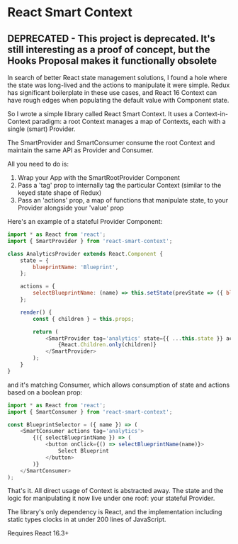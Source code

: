 # React Smart Context

## DEPRECATED - This project is deprecated. It's still interesting as a proof of concept, but the Hooks Proposal makes it functionally obsolete

In search of better React state management solutions, I found a hole where the state was long-lived and the actions to manipulate it were simple. Redux has significant boilerplate in these use cases, and React 16 Context can have rough edges when populating the default value with Component state.

So I wrote a simple library called React Smart Context. It uses a Context-in-Context paradigm: a root Context manages a map of Contexts, each with a single (smart) Provider.

The SmartProvider and SmartConsumer consume the root Context and maintain the same API as Provider and Consumer.

All you need to do is:
1. Wrap your App with the SmartRootProvider Component
2. Pass a 'tag' prop to internally tag the particular Context (similar to the keyed state shape of Redux)
3. Pass an 'actions' prop, a map of functions that manipulate state, to your Provider alongside your 'value' prop 

Here's an example of a stateful Provider Component:

```js
import * as React from 'react';
import { SmartProvider } from 'react-smart-context';

class AnalyticsProvider extends React.Component {
    state = {
        blueprintName: 'Blueprint',
    };

    actions = {
        selectBlueprintName: (name) => this.setState(prevState => ({ blueprintName: name })),
    };

    render() {
        const { children } = this.props;

        return (
            <SmartProvider tag='analytics' state={{ ...this.state }} actions={this.actions}>
                {React.Children.only(children)}
            </SmartProvider>
        );
    }
}
```

and it's matching Consumer, which allows consumption of state and actions based on a boolean prop:

```js
import * as React from 'react';
import { SmartConsumer } from 'react-smart-context';

const BlueprintSelector = ({ name }) => (
    <SmartConsumer actions tag='analytics'>
        {({ selectBlueprintName }) => (
            <button onClick={() => selectBlueprintName(name)}>
                Select Blueprint
            </button>
        )}
    </SmartConsumer>
);
```

That's it. All direct usage of Context is abstracted away. The state and the logic for manipulating it now live under one roof: your stateful Provider.

The library's only dependency is React, and the implementation including static types clocks in at under 200 lines of JavaScript.

Requires React 16.3+